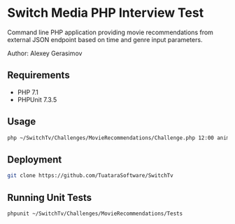 Switch Media PHP Interview Test
===================================
Command line PHP application providing movie recommendations from external JSON endpoint based on time and genre input parameters.

Author: Alexey Gerasimov

Requirements
--------------------------------------

- PHP 7.1
- PHPUnit 7.3.5

Usage
--------------------------------------

```bash
php ~/SwitchTv/Challenges/MovieRecommendations/Challenge.php 12:00 animation
```

Deployment
--------------------------------------

```bash
git clone https://github.com/TuataraSoftware/SwitchTv
```

Running Unit Tests
--------------------------------------

```bash
phpunit ~/SwitchTv/Challenges/MovieRecommendations/Tests
```

